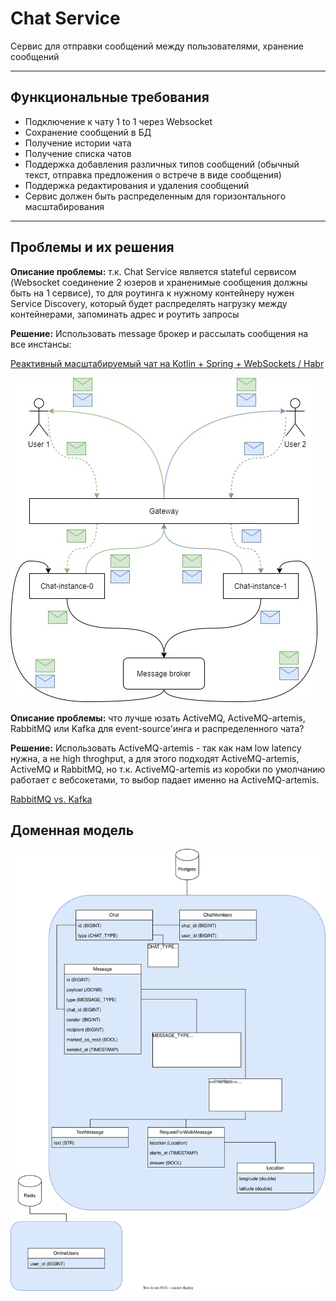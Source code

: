 # Chat Service

Сервис для отправки сообщений между пользователями, хранение сообщений

---

## Функциональные требования

- Подключение к чату 1 to 1 через Websocket
- Сохранение сообщений в БД
- Получение истории чата
- Получение списка чатов
- Поддержка добавления различных типов сообщений (обычный текст, отправка предложения о встрече в виде сообщения)
- Поддержка редактирования и удаления сообщений
- Сервис должен быть распределенным для горизонтального масштабирования

---

## Проблемы и их решения

**Описание проблемы:** т.к. Chat Service является stateful сервисом (Websocket соединение 2 юзеров и храненимые сообщения должны быть на 1 сервисе), то для роутинга к нужному контейнеру нужен Service Discovery, который будет распределять нагрузку между контейнерами, запоминать адрес и роутить запросы

**Решение:** Использовать message брокер и рассылать сообщения на все инстансы:

[Реактивный масштабируемый чат на Kotlin + Spring + WebSockets / Habr](https://habr.com/ru/amp/publications/552234/)

![image.png](doc/img/image.png)

**Описание проблемы:** что лучше юзать ActiveMQ, ActiveMQ-artemis, RabbitMQ или Kafka для event-source'инга и распределенного чата?

**Решение:** Использовать ActiveMQ-artemis - так как нам low latency нужна, а не high throghput, а для этого подходят ActiveMQ-artemis, ActiveMQ и RabbitMQ, но т.к. ActiveMQ-artemis из коробки по умолчанию работает с вебсокетами, то выбор падает именно на ActiveMQ-artemis.

[RabbitMQ vs. Kafka](https://www.confluent.io/learn/rabbitmq-vs-apache-kafka/#:~:text=RabbitMQ%20and%20Apache%20Kafka%20are,quick%20message%20publishing%20and%20deletion.)

## Доменная модель

![domain_model.svg](doc/img/domain_model.drawio.svg)
